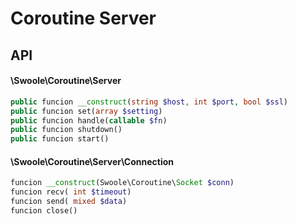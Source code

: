 # Coroutine Server



## API

#### \Swoole\Coroutine\Server

```php
public funcion __construct(string $host, int $port, bool $ssl)
public funcion set(array $setting)
public funcion handle(callable $fn)
public funcion shutdown()
public funcion start()
```

#### \Swoole\Coroutine\Server\Connection

```php
funcion __construct(Swoole\Coroutine\Socket $conn)
funcion recv( int $timeout)
funcion send( mixed $data)
funcion close()
```
